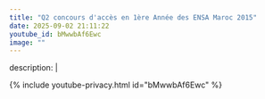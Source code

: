 ```yaml
---
title: "Q2 concours d'accès en 1ère Année des ENSA Maroc 2015"
date: 2025-09-02 21:11:22 
youtube_id: bMwwbAf6Ewc
image: ""
---
```

description: |
  
{% include youtube-privacy.html id="bMwwbAf6Ewc" %}
